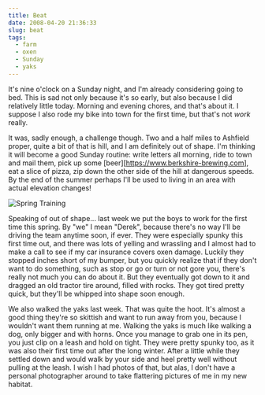 ```yaml
---
title: Beat
date: 2008-04-20 21:36:33
slug: beat
tags:
  - farm
  - oxen
  - Sunday
  - yaks
---
```


It's nine o'clock on a Sunday night, and I'm already considering
going to bed. This is sad not only because it's so early, but also
because I did relatively little today. Morning and evening chores,
and that's about it. I suppose I also rode my bike into town for
the first time, but that's not _work_ really.

It was, sadly enough, a challenge though. Two and a half miles to
Ashfield proper, quite a bit of that is hill, and I am definitely
out of shape. I'm thinking it will become a good Sunday routine:
write letters all morning, ride to town and mail them, pick up some
[beer][https://www.berkshire-brewing.com], eat a slice of pizza, zip
down the other side of the hill at dangerous speeds. By the end of
the summer perhaps I'll be used to living in an area with actual
elevation changes!

![Spring Training](2419279690.jpg)

Speaking of out of shape... last week we put the boys to work for
the first time this spring. By "we" I mean "Derek", because there's
no way I'll be driving the team anytime soon, if ever. They were
especially spunky this first time out, and there was lots of
yelling and wrassling and I almost had to make a call to see if my
car insurance covers oxen damage. Luckily they stopped inches short
of my bumper, but you quickly realize that if they don't want to do
something, such as stop or go or turn or not gore you, there's
really not much you can do about it. But they eventually got down
to it and dragged an old tractor tire around, filled with rocks.
They got tired pretty quick, but they'll be whipped into shape soon
enough.

We also walked the yaks last week. That was quite the hoot. It's
almost a good thing they're so skittish and want to run away from
you, because I wouldn't want them running at me. Walking the yaks
is much like walking a dog, only bigger and with horns. Once you
manage to grab one in its pen, you just clip on a leash and hold on
tight. They were pretty spunky too, as it was also their first time
out after the long winter. After a little while they settled down
and would walk by your side and heel pretty well without pulling at
the leash. I wish I had photos of that, but alas, I don't have a
personal photographer around to take flattering pictures of me in
my new habitat.
